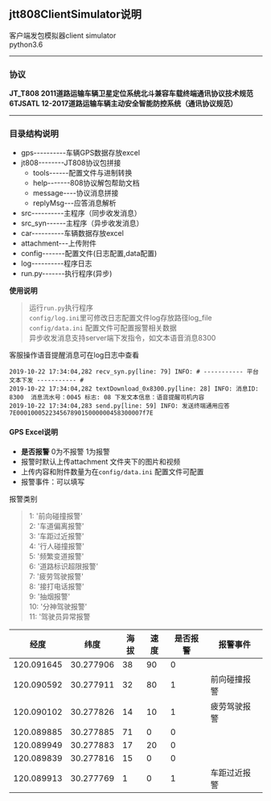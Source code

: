 ## jtt808ClientSimulator说明
客户端发包模拟器client simulator  
python3.6  

---
### 协议
**JT_T808 2011道路运输车辆卫星定位系统北斗兼容车载终端通讯协议技术规范**    
**6TJSATL 12-2017道路运输车辆主动安全智能防控系统（通讯协议规范）**  

---
### 目录结构说明
* gps----------车辆GPS数据存放excel  
* jt808--------JT808协议包拼接  
  * tools------配置文件与进制转换  
  * help-------808协议解包帮助文档  
  * message----协议消息拼接  
  * replyMsg---应答消息解析  
* src----------主程序（同步收发消息）  
* src_syn------主程序（异步收发消息）  
* car----------车辆数据存放excel  
* attachment---上传附件  
* config-------配置文件(日志配置,data配置)  
* log----------程序日志  
* run.py-------执行程序(异步)  

**使用说明**  
> 运行`run.py`执行程序  
>`config/log.ini`里可修改日志配置文件log存放路径log_file  
>`config/data.ini` 配置文件可配置报警相关数据  
> 异步收发消息支持server端下发指令，如文本语音消息8300  

客服操作语音提醒消息可在log日志中查看  

    2019-10-22 17:34:04,282 recv_syn.py[line: 79] INFO: # ----------- 平台文本下发 ----------- #  
    2019-10-22 17:34:04,282 textDownload_0x8300.py[line: 28] INFO: 消息ID: 8300  消息流水号：0045 标志: 08 下发文本信息：语音提醒司机内容  
    2019-10-22 17:34:04,283 send.py[line: 59] INFO: 发送终端通用应答 7E00010005223456789015000000458300007f7E  

#### GPS Excel说明

* **是否报警** 0为不报警 1为报警  
* 报警时默认上传attachment 文件夹下的图片和视频  
* 上传内容和附件数量为在`config/data.ini` 配置文件可配置  
* 报警事件：可以填写  

报警类别  
>1: '前向碰撞报警'  
2: '车道偏离报警'  
3: '车距过近报警'  
4: '行人碰撞报警'  
5: '频繁变道报警'  
6: '道路标识超限报警'  
7: '疲劳驾驶报警'  
8: '接打电话报警'  
9: '抽烟报警'  
10: '分神驾驶报警'  
11: '驾驶员异常报警  

|经度|纬度|海拔|速度|是否报警|报警事件|
|---|---|---|---|----|----|
|120.091645	|30.277906	|38	|90	|0|	
|120.090592	|30.277911	|32	|80	|1|	前向碰撞报警
|120.090102	|30.277826	|14	|10	|1|	疲劳驾驶报警
|120.089885	|30.277885	|71	|0	|0|	
|120.089949	|30.277883	|17	|20	|0
|120.089839	|30.277816	|15	|0	|0|	
|120.089913	|30.277769	|1	|0	|1|	车距过近报警




